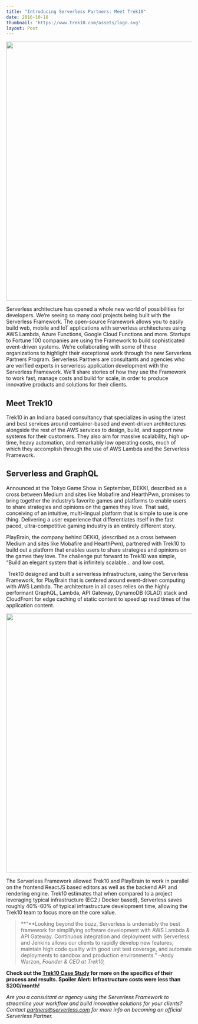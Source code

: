 ```yaml
---
title: "Introducing Serverless Partners: Meet Trek10"
date: 2016-10-18
thumbnail: 'https://www.trek10.com/assets/logo.svg'
layout: Post
---
```


<img width="700px" class="center" src="https://www.trek10.com/assets/logo.svg">

Serverless architecture has opened a whole new world of possibilities for developers. We’re seeing so many cool projects being built with the Serverless Framework. The open-source Framework allows you to easily build web, mobile and IoT applications with serverless architectures using AWS Lambda, Azure Functions, Google Cloud Functions and more. Startups to Fortune 100 companies are using the Framework to build sophisticated event-driven systems.
We’re collaborating with some of these organizations to highlight their exceptional work through the new Serverless Partners Program. Serverless Partners are consultants and agencies who are verified experts in serverless application development with the Serverless Framework. We’ll share stories of how they use the Framework to work fast, manage costs and build for scale, in order to produce innovative products and solutions for their clients. 

## Meet Trek10

Trek10 in an Indiana based consultancy that specializes in using the latest and best services around container-based and event-driven architectures alongside the rest of the AWS services to design, build, and support new systems for their customers. They also aim for massive scalability, high up-time, heavy automation, and remarkably low operating costs, much of which they accomplish through the use of AWS Lambda and the Serverless Framework.


## Serverless and GraphQL

Announced at the Tokyo Game Show in September, DEKKI, described as a cross between Medium and sites like Mobafire and HearthPwn, promises to bring together the industry’s favorite games and platforms to enable users to share strategies and opinions on the games they love. That said, conceiving of an intuitive, multi-lingual platform that is simple to use is one thing. Delivering a user experience that differentiates itself in the fast paced, ultra-competitive gaming industry is an entirely different story.

PlayBrain, the company behind DEKKI, (described as a cross between Medium and sites like Mobafire and HearthPwn), partnered with Trek10 to build out a platform that enables users to share strategies and opinions on the games they love. The challenge put forward to Trek10 was simple, “Build an elegant system that is infinitely scalable… and low cost.

 Trek10 designed and built a serverless infrastructure, using the Serverless Framework, for PlayBrain that is centered around event-driven computing with AWS Lambda. The architecture in all cases relies on the highly performant GraphQL, Lambda, API Gateway, DynamoDB (GLAD) stack and CloudFront for edge caching of static content to speed up read times of the application content.

<img width="700px" class="center" src="https://s3-us-west-2.amazonaws.com/assets.site.serverless.com/partners/DEKKI-infrastructure.png">

The Serverless Framework allowed Trek10 and PlayBrain to work in parallel on the frontend ReactJS based editors as well as the backend API and rendering engine. Trek10 estimates that when compared to a project leveraging typical infrastructure (EC2 / Docker based), Serverless saves roughly 40%-60% of typical infrastructure development time, allowing the Trek10 team to focus more on the core value.

> **“**Looking beyond the buzz, Serverless is undeniably the best framework for simplifying software development with AWS Lambda & API Gateway. Continuous integration and deployment with Serverless and Jenkins allows our clients to rapidly develop new features, maintain high code quality with good unit test coverage, and automate deployments to sandbox and production environments.” –Andy Warzon, _Founder & CEO at Trek10,_

**Check out the [Trek10 Case Study](https://serverless.com/learn/graphql-and-serverless/) for more on the specifics of their process and results. Spoiler Alert: Infrastructure costs were less than $200/month!**

_Are you a consultant or agency using the Serverless Framework to streamline your workflow and build innovative solutions for your clients? Contact partners@serverless.com for more info on becoming an official Serverless Partner._
